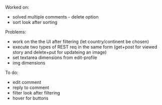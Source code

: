 Worked on:
- solved multiple comments - delete option
- sort look after sorting


Problems:
- work on the the UI after filtering (let country/continent be chosen)
- execute two types of REST req in the same form (get+post for viewed story and delete+put for updateing an image)
- set textarea dimensions from edit-profile
- img dimensions

To do:
- edit comment
- reply to comment
- filter look after filtering
- hover for buttons